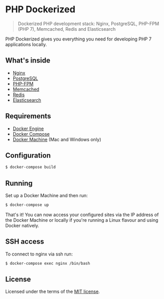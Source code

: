 # PHP Dockerized

> Dockerized PHP development stack: Nginx, PostgreSQL, PHP-FPM (PHP 7), Memcached, Redis and Elasticsearch

PHP Dockerized gives you everything you need for developing PHP 7 applications locally. 

## What's inside

* [Nginx](http://nginx.org/)
* [PostgreSQL](http://www.postgresql.org/)
* [PHP-FPM](http://php-fpm.org/)
* [Memcached](http://memcached.org/)
* [Redis](http://redis.io/)
* [Elasticsearch](http://www.elasticsearch.org/)

## Requirements

* [Docker Engine](https://docs.docker.com/installation/)
* [Docker Compose](https://docs.docker.com/compose/)
* [Docker Machine](https://docs.docker.com/machine/) (Mac and Windows only)

## Configuration


```sh
$ docker-compose build
```

## Running

Set up a Docker Machine and then run:

```sh
$ docker-compose up
```

That's it! You can now access your configured sites via the IP address of the Docker Machine or locally if you're running a Linux flavour and using Docker natively.

## SSH access

To connect to nginx via ssh run:

```sh
$ docker-compose exec nginx /bin/bash
```


## License

Licensed under the terms of the [MIT license](LICENSE.md).
